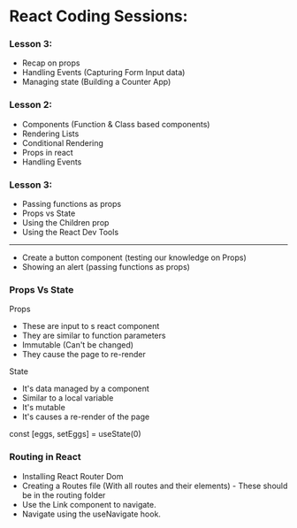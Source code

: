 # React Coding Sessions:

### Lesson 3:
- Recap on props
- Handling Events (Capturing Form Input data)
- Managing state (Building a Counter App)

### Lesson 2:
- Components (Function & Class based components)
- Rendering Lists
- Conditional Rendering
- Props in react
- Handling Events

### Lesson 3:
- Passing functions as props
- Props vs State
- Using the Children prop
- Using the React Dev Tools
---------------
- Create a button component (testing our knowledge on Props)
- Showing an alert (passing functions as props)


### Props Vs State

Props
- These are input to s react component
- They are similar to function parameters
- Immutable (Can't be changed)
- They cause the page to re-render

State
- It's data managed by a component
- Similar to a local variable
- It's mutable
- It's causes a re-render of the page

const [eggs, setEggs] = useState(0)

### Routing in React
- Installing React Router Dom
- Creating a Routes file (With all routes and their elements) - These should be in the routing folder
- Use the Link component to navigate.
- Navigate using the useNavigate hook.
